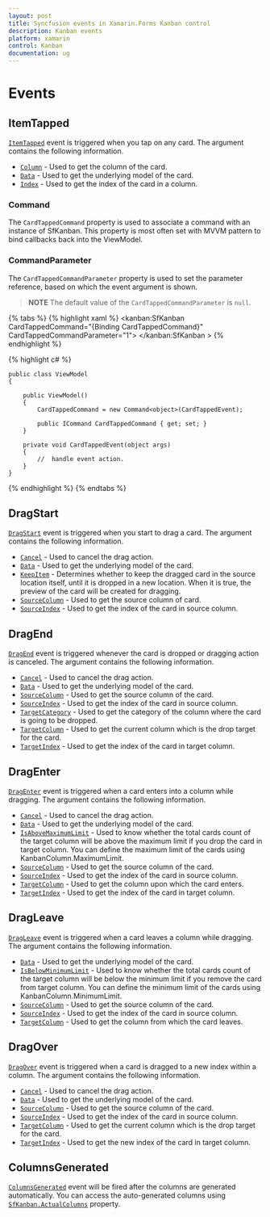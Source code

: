 ```yaml
---
layout: post
title: Syncfusion events in Xamarin.Forms Kanban control
description: Kanban events
platform: xamarin
control: Kanban
documentation: ug
---
```


# Events

## ItemTapped

[`ItemTapped`](https://help.syncfusion.com/cr/xamarin/Syncfusion.SfKanban.XForms.SfKanban.html) event is triggered when you tap on any card. The argument contains the following information.

* [`Column`](http://help.syncfusion.com/cr/cref_files/xamarin/Syncfusion.SfKanban.XForms~Syncfusion.SfKanban.XForms.KanbanTappedEventArgs~Column.html)          - Used to get the column of the card.
* [`Data`](http://help.syncfusion.com/cr/cref_files/xamarin/Syncfusion.SfKanban.XForms~Syncfusion.SfKanban.XForms.KanbanTappedEventArgs~Data.html) 			- Used to get the underlying model of the card.
* [`Index`](http://help.syncfusion.com/cr/cref_files/xamarin/Syncfusion.SfKanban.XForms~Syncfusion.SfKanban.XForms.KanbanTappedEventArgs~Index.html) 			- Used to get the index of the card in a column.

### Command

The `CardTappedCommand` property is used to associate a command with an instance of SfKanban. This property is most often set with MVVM pattern to bind callbacks back into the ViewModel.

### CommandParameter

The `CardTappedCommandParameter` property is used to set the parameter reference, based on which the event argument is shown.

>**NOTE**
The default value of the `CardTappedCommandParameter` is `null`.

{% tabs %}
{% highlight xaml %}
<kanban:SfKanban  CardTappedCommand="{Binding CardTappedCommand}" CardTappedCommandParameter="1">
           <!--Intialize the column-->
</kanban:SfKanban >
{% endhighlight %}

{% highlight c# %}

    public class ViewModel
    {

        public ViewModel()
        {
            CardTappedCommand = new Command<object>(CardTappedEvent);

            public ICommand CardTappedCommand { get; set; }
        }

        private void CardTappedEvent(object args)
        {
            //  handle event action.
        }
    }
{% endhighlight %}
{% endtabs %}

## DragStart

[`DragStart`](https://help.syncfusion.com/cr/xamarin/Syncfusion.SfKanban.XForms.SfKanban.html) event is triggered when you start to drag a card. The argument contains the following information.

* [`Cancel`](http://help.syncfusion.com/cr/cref_files/xamarin/Syncfusion.SfKanban.XForms~Syncfusion.SfKanban.XForms.KanbanDragStartEventArgs~Cancel.html)			- Used to cancel the drag action.
* [`Data`](http://help.syncfusion.com/cr/cref_files/xamarin/Syncfusion.SfKanban.XForms~Syncfusion.SfKanban.XForms.KanbanDragEventArgs~Data.html)			- Used to get the underlying model of the card.
* [`KeepItem`](http://help.syncfusion.com/cr/cref_files/xamarin/Syncfusion.SfKanban.XForms~Syncfusion.SfKanban.XForms.KanbanDragStartEventArgs~KeepItem.html)		- Determines whether to keep the dragged card in the source location itself, until it is dropped in a new location. When it is true, the preview of the card will be created for dragging.
* [`SourceColumn`](http://help.syncfusion.com/cr/cref_files/xamarin/Syncfusion.SfKanban.XForms~Syncfusion.SfKanban.XForms.KanbanDragEventArgs~SourceColumn.html) 	- Used to get the source column of card.
* [`SourceIndex`](http://help.syncfusion.com/cr/cref_files/xamarin/Syncfusion.SfKanban.XForms~Syncfusion.SfKanban.XForms.KanbanDragEventArgs~SourceIndex.html)		- Used to get the index of the card in source column.   

## DragEnd  

[`DragEnd`](https://help.syncfusion.com/cr/xamarin/Syncfusion.SfKanban.XForms.SfKanban.html) event is triggered whenever the card is dropped or dragging action is canceled. The argument contains the following information.

* [`Cancel`](http://help.syncfusion.com/cr/cref_files/xamarin/Syncfusion.SfKanban.XForms~Syncfusion.SfKanban.XForms.KanbanDragEndEventArgs~Cancel.html)			- Used to cancel the drag action.
* [`Data`](http://help.syncfusion.com/cr/cref_files/xamarin/Syncfusion.SfKanban.XForms~Syncfusion.SfKanban.XForms.KanbanDragEventArgs~Data.html)			- Used to get the underlying model of the card.
* [`SourceColumn`](http://help.syncfusion.com/cr/cref_files/xamarin/Syncfusion.SfKanban.XForms~Syncfusion.SfKanban.XForms.KanbanDragEventArgs~SourceColumn.html) 	- Used to get the source column of the card.
* [`SourceIndex`](http://help.syncfusion.com/cr/cref_files/xamarin/Syncfusion.SfKanban.XForms~Syncfusion.SfKanban.XForms.KanbanDragEventArgs~SourceIndex.html)		- Used to get the index of the card in source column.
* [`TargetCategory`](http://help.syncfusion.com/cr/cref_files/xamarin/Syncfusion.SfKanban.XForms~Syncfusion.SfKanban.XForms.KanbanDragEndEventArgs~TargetCategory.html) 	- Used to get the category of the column where the card is going to be dropped.
* [`TargetColumn`](http://help.syncfusion.com/cr/cref_files/xamarin/Syncfusion.SfKanban.XForms~Syncfusion.SfKanban.XForms.KanbanDragEndEventArgs~TargetColumn.html)	- Used to get the current column which is the drop target for the card.
* [`TargetIndex`](http://help.syncfusion.com/cr/cref_files/xamarin/Syncfusion.SfKanban.XForms~Syncfusion.SfKanban.XForms.KanbanDragEndEventArgs~TargetIndex.html)		- Used to get the index of the card in target column.

## DragEnter 

[`DragEnter`](https://help.syncfusion.com/cr/xamarin/Syncfusion.SfKanban.XForms.SfKanban.html) event is triggered when a card enters into a column while dragging. The argument contains the following information.

* [`Cancel`](http://help.syncfusion.com/cr/cref_files/xamarin/Syncfusion.SfKanban.XForms~Syncfusion.SfKanban.XForms.KanbanDragEnterEventArgs~Cancel.html)				- Used to cancel the drag action.
* [`Data`](http://help.syncfusion.com/cr/cref_files/xamarin/Syncfusion.SfKanban.XForms~Syncfusion.SfKanban.XForms.KanbanDragEventArgs~Data.html)				- Used to get the underlying model of the card.
* [`IsAboveMaximumLimit`](http://help.syncfusion.com/cr/cref_files/xamarin/Syncfusion.SfKanban.XForms~Syncfusion.SfKanban.XForms.KanbanDragEnterEventArgs~IsAboveMaximumLimit.html)	- Used to know whether the total cards count of the target column will be above the maximum limit if you drop the card in target column. You can define the maximum limit of the cards using KanbanColumn.MaximumLimit. 
* [`SourceColumn`](http://help.syncfusion.com/cr/cref_files/xamarin/Syncfusion.SfKanban.XForms~Syncfusion.SfKanban.XForms.KanbanDragEventArgs~SourceColumn.html) 		- Used to get the source column of the card.
* [`SourceIndex`](http://help.syncfusion.com/cr/cref_files/xamarin/Syncfusion.SfKanban.XForms~Syncfusion.SfKanban.XForms.KanbanDragEventArgs~SourceIndex.html)			- Used to get the index of the card in source column.
* [`TargetColumn`](http://help.syncfusion.com/cr/cref_files/xamarin/Syncfusion.SfKanban.XForms~Syncfusion.SfKanban.XForms.KanbanDragEnterEventArgs~TargetColumn.html)		- Used to get the column upon which the card enters.
* [`TargetIndex`](http://help.syncfusion.com/cr/cref_files/xamarin/Syncfusion.SfKanban.XForms~Syncfusion.SfKanban.XForms.KanbanDragEnterEventArgs~TargetIndex.html)			- Used to get the index of the card in target column.

## DragLeave 

[`DragLeave`](https://help.syncfusion.com/cr/xamarin/Syncfusion.SfKanban.XForms.SfKanban.html) event is triggered when a card leaves a column while dragging. The argument contains the following information.

* [`Data`](http://help.syncfusion.com/cr/cref_files/xamarin/Syncfusion.SfKanban.XForms~Syncfusion.SfKanban.XForms.KanbanDragEventArgs~Data.html)                - Used to get the underlying model of the card.
* [`IsBelowMinimumLimit`](http://help.syncfusion.com/cr/cref_files/xamarin/Syncfusion.SfKanban.XForms~Syncfusion.SfKanban.XForms.KanbanDragLeaveEventArgs~IsBelowMinimumLimit.html) - Used to know whether the total cards count of the target column will be below the minimum limit if you remove the card from target column. You can define the minimum limit of the cards using KanbanColumn.MinimumLimit.
* [`SourceColumn`](http://help.syncfusion.com/cr/cref_files/xamarin/Syncfusion.SfKanban.XForms~Syncfusion.SfKanban.XForms.KanbanDragEventArgs~SourceColumn.html)        - Used to get the source column of the card.
* [`SourceIndex`](http://help.syncfusion.com/cr/cref_files/xamarin/Syncfusion.SfKanban.XForms~Syncfusion.SfKanban.XForms.KanbanDragEventArgs~SourceIndex.html)         - Used to get the index of the card in source column.
* [`TargetColumn`](http://help.syncfusion.com/cr/cref_files/xamarin/Syncfusion.SfKanban.XForms~Syncfusion.SfKanban.XForms.KanbanDragLeaveEventArgs~TargetColumn.html)		- Used to get the column from which the card leaves.

## DragOver

[`DragOver`](https://help.syncfusion.com/cr/xamarin/Syncfusion.SfKanban.XForms.SfKanban.html) event is triggered when a card is dragged to a new index within a column. The argument contains the following information.

* [`Cancel`](http://help.syncfusion.com/cr/cref_files/xamarin/Syncfusion.SfKanban.XForms~Syncfusion.SfKanban.XForms.KanbanDragOverEventArgs~Cancel.html)			- Used to cancel the drag action.
* [`Data`](http://help.syncfusion.com/cr/cref_files/xamarin/Syncfusion.SfKanban.XForms~Syncfusion.SfKanban.XForms.KanbanDragEventArgs~Data.html)			- Used to get the underlying model of the card.
* [`SourceColumn`](http://help.syncfusion.com/cr/cref_files/xamarin/Syncfusion.SfKanban.XForms~Syncfusion.SfKanban.XForms.KanbanDragEventArgs~SourceColumn.html) 	- Used to get the source column of the card.
* [`SourceIndex`](http://help.syncfusion.com/cr/cref_files/xamarin/Syncfusion.SfKanban.XForms~Syncfusion.SfKanban.XForms.KanbanDragEventArgs~SourceIndex.html)		- Used to get the index of the card in source column.
* [`TargetColumn`](http://help.syncfusion.com/cr/cref_files/xamarin/Syncfusion.SfKanban.XForms~Syncfusion.SfKanban.XForms.KanbanDragOverEventArgs~TargetColumn.html)	- Used to get the current column which is the drop target for the card.
* [`TargetIndex`](http://help.syncfusion.com/cr/cref_files/xamarin/Syncfusion.SfKanban.XForms~Syncfusion.SfKanban.XForms.KanbanDragOverEventArgs~TargetIndex.html)		- Used to get the new index of the card in target column.

## ColumnsGenerated 

[`ColumnsGenerated`](https://help.syncfusion.com/cr/xamarin/Syncfusion.SfKanban.XForms.SfKanban.html) event will be fired after the columns are generated automatically. You can access the auto-generated columns using [`SfKanban.ActualColumns`](http://help.syncfusion.com/cr/cref_files/xamarin/Syncfusion.SfKanban.XForms~Syncfusion.SfKanban.XForms.SfKanban~ActualColumns.html) property.
